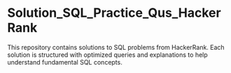 # Solution_SQL_Practice_Qus_HackerRank
This repository contains solutions to SQL problems from HackerRank. Each solution is structured with optimized queries and explanations to help understand fundamental SQL concepts.
